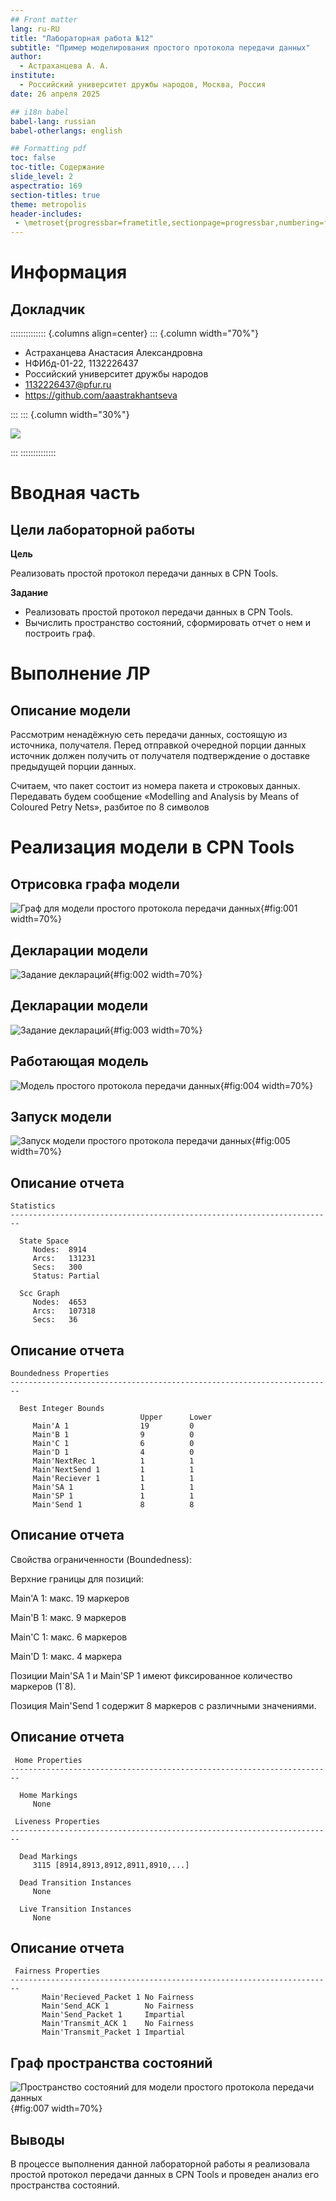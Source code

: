 ```yaml
---
## Front matter
lang: ru-RU
title: "Лабораторная работа №12"
subtitle: "Пример моделирования простого протокола передачи данных"
author: 
  - Астраханцева А. А.
institute:
  - Российский университет дружбы народов, Москва, Россия
date: 26 апреля 2025

## i18n babel
babel-lang: russian
babel-otherlangs: english

## Formatting pdf
toc: false
toc-title: Содержание
slide_level: 2
aspectratio: 169
section-titles: true
theme: metropolis
header-includes:
 - \metroset{progressbar=frametitle,sectionpage=progressbar,numbering=fraction}
---
```


# Информация

## Докладчик

:::::::::::::: {.columns align=center}
::: {.column width="70%"}

  * Астраханцева Анастасия Александровна
  * НФИбд-01-22, 1132226437
  * Российский университет дружбы народов
  * [1132226437@pfur.ru](mailto:1132226437@pfur.ru)
  * <https://github.com/aaastrakhantseva>

:::
::: {.column width="30%"}

![](./image/nastya.jpg)

:::
::::::::::::::

# Вводная часть

## Цели лабораторной работы

**Цель**

Реализовать простой протокол передачи данных в CPN Tools.

**Задание**

- Реализовать простой протокол передачи данных в CPN Tools.
- Вычислить пространство состояний, сформировать отчет о нем и построить граф.

# Выполнение ЛР

## Описание модели

Рассмотрим ненадёжную сеть передачи данных, состоящую из источника, получателя.
Перед отправкой очередной порции данных источник должен получить от получателя подтверждение о доставке предыдущей порции данных.

Считаем, что пакет состоит из номера пакета и строковых данных. Передавать
будем сообщение «Modelling and Analysis by Means of Coloured Petry Nets», разбитое
по 8 символов

# Реализация модели в CPN Tools

## Отрисовка графа модели

![Граф для модели простого протокола передачи данных](image/1.jpg){#fig:001 width=70%}

## Декларации модели

![Задание деклараций](image/2.jpg){#fig:002 width=70%}

## Декларации модели

![Задание деклараций](image/3.jpg){#fig:003 width=70%}

## Работающая модель

![Модель простого протокола передачи данных](image/4.jpg){#fig:004 width=70%}


## Запуск модели

![Запуск модели простого протокола передачи данных](image/5.jpg){#fig:005 width=70%}

## Описание отчета

```  
Statistics
------------------------------------------------------------------------

  State Space
     Nodes:  8914
     Arcs:   131231
     Secs:   300
     Status: Partial

  Scc Graph
     Nodes:  4653
     Arcs:   107318
     Secs:   36

``` 

## Описание отчета
 
``` 
Boundedness Properties
------------------------------------------------------------------------

  Best Integer Bounds
                             Upper      Lower
     Main'A 1                19         0
     Main'B 1                9          0
     Main'C 1                6          0
     Main'D 1                4          0
     Main'NextRec 1          1          1
     Main'NextSend 1         1          1
     Main'Reciever 1         1          1
     Main'SA 1               1          1
     Main'SP 1               1          1
     Main'Send 1             8          8

``` 

## Описание отчета

Свойства ограниченности (Boundedness):

Верхние границы для позиций:

Main'A 1: макс. 19 маркеров

Main'B 1: макс. 9 маркеров

Main'C 1: макс. 6 маркеров

Main'D 1: макс. 4 маркера

Позиции Main'SA 1 и Main'SP 1 имеют фиксированное количество маркеров (1`8).

Позиция Main'Send 1 содержит 8 маркеров с различными значениями.

## Описание отчета

``` 
 Home Properties
------------------------------------------------------------------------

  Home Markings
     None

 Liveness Properties
------------------------------------------------------------------------

  Dead Markings
     3115 [8914,8913,8912,8911,8910,...]

  Dead Transition Instances
     None

  Live Transition Instances
     None

``` 

## Описание отчета

```
 Fairness Properties
------------------------------------------------------------------------
       Main'Recieved_Packet 1 No Fairness
       Main'Send_ACK 1        No Fairness
       Main'Send_Packet 1     Impartial
       Main'Transmit_ACK 1    No Fairness
       Main'Transmit_Packet 1 Impartial

```


## Граф пространства состояний

![Пространство состояний для модели простого протокола передачи данных](image/7.jpg){#fig:007 width=70%}


## Выводы

В процессе выполнения данной лабораторной работы я реализовала простой протокол передачи данных в CPN Tools и проведен анализ его пространства состояний.



